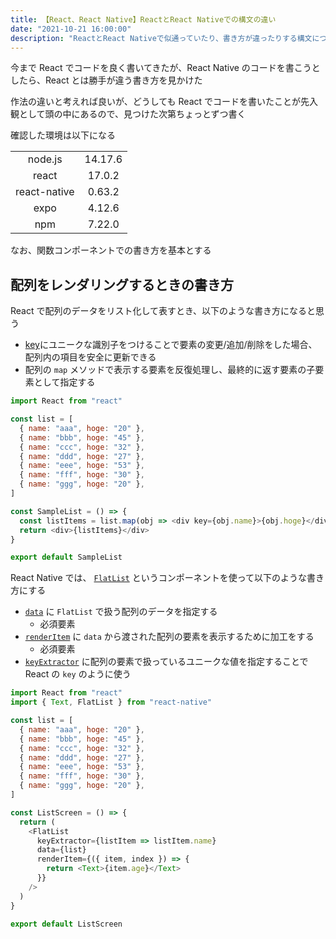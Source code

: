```yaml
---
title: 【React、React Native】ReactとReact Nativeでの構文の違い
date: "2021-10-21 16:00:00"
description: "ReactとReact Nativeで似通っていたり、書き方が違ったりする構文についてまとめる"
---
```


今まで React でコードを良く書いてきたが、React Native のコードを書こうとしたら、React とは勝手が違う書き方を見かけた

作法の違いと考えれば良いが、どうしても React でコードを書いたことが先入観として頭の中にあるので、見つけた次第ちょっとずつ書く

確認した環境は以下になる

|              |         |
| :----------: | :-----: |
|   node.js    | 14.17.6 |
|    react     | 17.0.2  |
| react-native | 0.63.2  |
|     expo     | 4.12.6  |
|     npm      | 7.22.0  |

なお、関数コンポーネントでの書き方を基本とする

## 配列をレンダリングするときの書き方

React で配列のデータをリスト化して表すとき、以下のような書き方になると思う

- [key](https://ja.reactjs.org/docs/lists-and-keys.html)にユニークな識別子をつけることで要素の変更/追加/削除をした場合、配列内の項目を安全に更新できる
- 配列の `map` メソッドで表示する要素を反復処理し、最終的に返す要素の子要素として指定する

```javascript
import React from "react"

const list = [
  { name: "aaa", hoge: "20" },
  { name: "bbb", hoge: "45" },
  { name: "ccc", hoge: "32" },
  { name: "ddd", hoge: "27" },
  { name: "eee", hoge: "53" },
  { name: "fff", hoge: "30" },
  { name: "ggg", hoge: "20" },
]

const SampleList = () => {
  const listItems = list.map(obj => <div key={obj.name}>{obj.hoge}</div>)
  return <div>{listItems}</div>
}

export default SampleList
```

React Native では、 [`FlatList`](https://reactnative.dev/docs/flatlist) というコンポーネントを使って以下のような書き方にする

- [`data`](https://reactnative.dev/docs/flatlist#required-data) に `FlatList` で扱う配列のデータを指定する
  - 必須要素
- [`renderItem`](https://reactnative.dev/docs/flatlist#required-renderitem) に `data` から渡された配列の要素を表示するために加工をする
  - 必須要素
- [`keyExtractor`](https://reactnative.dev/docs/flatlist#keyextractor) に配列の要素で扱っているユニークな値を指定することで React の `key` のように使う

```javascript
import React from "react"
import { Text, FlatList } from "react-native"

const list = [
  { name: "aaa", hoge: "20" },
  { name: "bbb", hoge: "45" },
  { name: "ccc", hoge: "32" },
  { name: "ddd", hoge: "27" },
  { name: "eee", hoge: "53" },
  { name: "fff", hoge: "30" },
  { name: "ggg", hoge: "20" },
]

const ListScreen = () => {
  return (
    <FlatList
      keyExtractor={listItem => listItem.name}
      data={list}
      renderItem={({ item, index }) => {
        return <Text>{item.age}</Text>
      }}
    />
  )
}

export default ListScreen
```
